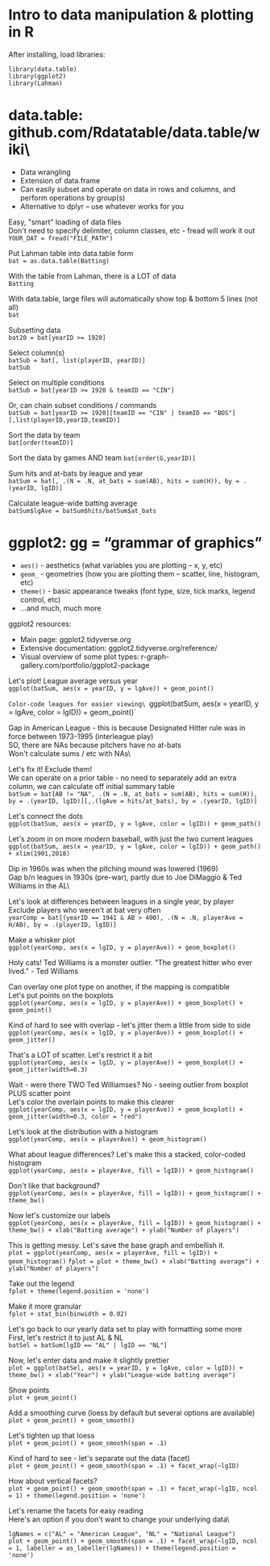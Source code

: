 # Intro to data manipulation & plotting in R

After installing, load libraries:

```
library(data.table)
library(ggplot2)
library(Lahman)
```

# data.table: github.com/Rdatatable/data.table/wiki\
*  Data wrangling
*  Extension of data.frame
*  Can easily subset and operate on data in rows and columns, and perform operations by group(s)
*  Alternative to dplyr – use whatever works for you

Easy, "smart" loading of data files\
Don't need to specify delimiter, column classes, etc - fread will work it out\
`YOUR_DAT = fread("FILE_PATH")`

Put Lahman table into data.table form\
`bat = as.data.table(Batting)`

With the table from Lahman, there is a LOT of data\
`Batting`

With data.table, large files will automatically show top & bottom 5 lines (not all)\
`bat`

Subsetting data\
`bat20 = bat[yearID >= 1920]`

Select column(s)\
`batSub = bat[, list(playerID, yearID)]`\
`batSub`

Select on multiple conditions\
`batSub = bat[yearID >= 1920 & teamID == "CIN"]`

Or, can chain subset conditions / commands\
`batSub = bat[yearID >= 1920][teamID == "CIN" | teamID == "BOS"][,list(playerID,yearID,teamID)]`

Sort the data by team\
`bat[order(teamID)]`

Sort the data by games AND team
`bat[order(G,yearID)]`

Sum hits and at-bats by league and year\
`batSum = bat[, .(N = .N, at_bats = sum(AB), hits = sum(H)), by = .(yearID, lgID)]`

Calculate league-wide batting average\
`batSum$lgAve = batSum$hits/batSum$at_bats`

# ggplot2: gg = “grammar of graphics”
*  `aes()` - aesthetics (what variables you are plotting – x, y, etc)
*  `geom_` - geometries (how you are plotting them – scatter, line, histogram, etc)
*  `theme()` - basic appearance tweaks (font type, size, tick marks, legend control, etc)
*  ...and much, much more

ggplot2 resources:
*  Main page: ggplot2.tidyverse.org
*  Extensive documentation: ggplot2.tidyverse.org/reference/
*  Visual overview of some plot types: r-graph-gallery.com/portfolio/ggplot2-package

Let's plot! League average versus year\
`ggplot(batSum, aes(x = yearID, y = lgAve)) + geom_point()`

`Color-code leagues for easier viewing\
`ggplot(batSum, aes(x = yearID, y = lgAve, color = lgID)) + geom_point()`

Gap in American League - this is because Designated Hitter rule was in force between 1973-1995 (interleague play)\
SO, there are NAs because pitchers have no at-bats\
Won't calculate sums / etc with NAs\

Let's fix it! Exclude them!\
We can operate on a prior table - no need to separately add an extra column, we can calculate off initial summary table\
`batSum = bat[AB != "NA", .(N = .N, at_bats = sum(AB), hits = sum(H)), by = .(yearID, lgID)][,.(lgAve = hits/at_bats), by = .(yearID, lgID)]`

Let's connect the dots\
`ggplot(batSum, aes(x = yearID, y = lgAve, color = lgID)) + geom_path()`

Let's zoom in on more modern baseball, with just the two current leagues\
`ggplot(batSum, aes(x = yearID, y = lgAve, color = lgID)) + geom_path() + xlim(1901,2018)`

Dip in 1960s was when the pitching mound was lowered (1969)\
Gap b/n leagues in 1930s (pre-war), partly due to Joe DiMaggio & Ted Williams in the AL\

Let's look at differences between leagues in a single year, by player\
Exclude players who weren't at bat very often\
`yearComp = bat[(yearID == 1941 & AB > 400), .(N = .N, playerAve = H/AB), by = .(playerID, lgID)]`

Make a whisker plot\
`ggplot(yearComp, aes(x = lgID, y = playerAve)) + geom_boxplot()`

Holy cats! Ted Williams is a monster outlier. "The greatest hitter who ever lived." - Ted Williams

Can overlay one plot type on another, if the mapping is compatible\
Let's put points on the boxplots\
`ggplot(yearComp, aes(x = lgID, y = playerAve)) + geom_boxplot() + geom_point()`

Kind of hard to see with overlap - let's jitter them a little from side to side\
`ggplot(yearComp, aes(x = lgID, y = playerAve)) + geom_boxplot() + geom_jitter()`

That's a LOT of scatter. Let's restrict it a bit\
`ggplot(yearComp, aes(x = lgID, y = playerAve)) + geom_boxplot() + geom_jitter(width=0.3)`

Wait - were there TWO Ted Williamses? No - seeing outlier from boxplot PLUS scatter point\
Let's color the overlain points to make this clearer\
`ggplot(yearComp, aes(x = lgID, y = playerAve)) + geom_boxplot() + geom_jitter(width=0.3, color = "red")`

Let's look at the distribution with a histogram\
`ggplot(yearComp, aes(x = playerAve)) + geom_histogram()`

What about league differences? Let's make this a stacked, color-coded histogram\
`ggplot(yearComp, aes(x = playerAve, fill = lgID)) + geom_histogram()`

Don't like that background?\
`ggplot(yearComp, aes(x = playerAve, fill = lgID)) + geom_histogram() + theme_bw()`

Now let's customize our labels\
`ggplot(yearComp, aes(x = playerAve, fill = lgID)) + geom_histogram() + theme_bw() + xlab("Batting average") + ylab("Number of players")`

This is getting messy. Let's save the base graph and embellish it.\
`plot = ggplot(yearComp, aes(x = playerAve, fill = lgID)) + geom_histogram()`
`fplot = plot + theme_bw() + xlab("Batting average") + ylab("Number of players")`

Take out the legend\
`fplot + theme(legend.position = 'none')`

Make it more granular\
`fplot + stat_bin(binwidth = 0.02)`

Let's go back to our yearly data set to play with formatting some more\
First, let's restrict it to just AL & NL\
`batSel = batSum[lgID == "AL" | lgID == "NL"]`

Now, let's enter data and make it slightly prettier\
`plot = ggplot(batSel, aes(x = yearID, y = lgAve, color = lgID)) + theme_bw() + xlab("Year") + ylab("League-wide batting average")`

Show points\
`plot + geom_point()`

Add a smoothing curve (loess by default but several options are available)\
`plot + geom_point() + geom_smooth()`

Let's tighten up that loess\
`plot + geom_point() + geom_smooth(span = .1)`

Kind of hard to see - let's separate out the data (facet)\
`plot + geom_point() + geom_smooth(span = .1) + facet_wrap(~lgID)`

How about vertical facets?\
`plot + geom_point() + geom_smooth(span = .1) + facet_wrap(~lgID, ncol = 1) + theme(legend.position = 'none')`

Let's rename the facets for easy reading\
Here's an option if you don't want to change your underlying data\
```
lgNames = c("AL" = "American League", "NL" = "National League")
plot + geom_point() + geom_smooth(span = .1) + facet_wrap(~lgID, ncol = 1, labeller = as_labeller(lgNames)) + theme(legend.position = 'none')
```
